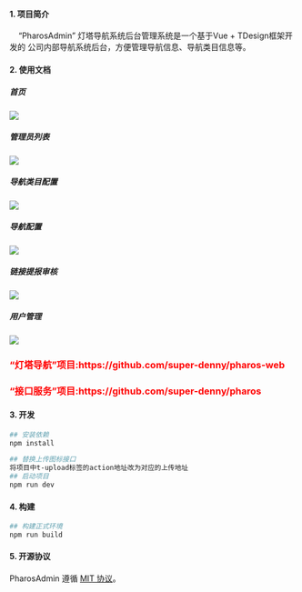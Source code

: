 
#### 1. 项目简介

&nbsp;&nbsp;&nbsp;&nbsp;“PharosAdmin” 灯塔导航系统后台管理系统是一个基于Vue + TDesign框架开发的
公司内部导航系统后台，方便管理导航信息、导航类目信息等。</br>


#### 2. 使用文档
##### 首页
![](https://cdn.jsdelivr.net/gh/super-denny/images/Xnip2024-02-22_21-42-18.png)
##### 管理员列表
![](https://cdn.jsdelivr.net/gh/super-denny/images/Xnip2024-02-22_21-49-48.png)
##### 导航类目配置
![](https://cdn.jsdelivr.net/gh/super-denny/images/Xnip2024-02-22_21-50-01.png)
##### 导航配置
![](https://cdn.jsdelivr.net/gh/super-denny/images/Xnip2024-02-22_21-50-09.png)
##### 链接提报审核
![](https://cdn.jsdelivr.net/gh/super-denny/images/Xnip2024-02-22_21-50-23.png)
##### 用户管理
![](https://cdn.jsdelivr.net/gh/super-denny/images/Xnip2024-02-22_21-50-31.png)

<h3><p style="color:red;">“灯塔导航”项目:https://github.com/super-denny/pharos-web</p></h3>
<h3><p style="color:red;">“接口服务”项目:https://github.com/super-denny/pharos</p></h3>

#### 3. 开发

```bash
## 安装依赖
npm install

## 替换上传图标接口
将项目中t-upload标签的action地址改为对应的上传地址
## 启动项目
npm run dev
```

#### 4. 构建

```bash
## 构建正式环境
npm run build
```

#### 5. 开源协议

PharosAdmin 遵循 [MIT 协议](https://github.com/super-denny/pharos-admin/blob/master/LICENSE)。
